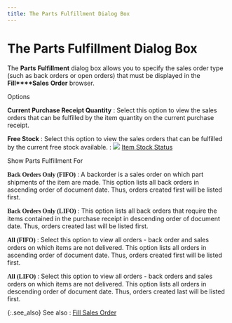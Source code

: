```yaml
---
title: The Parts Fulfillment Dialog Box
---
```


# The Parts Fulfillment Dialog Box


The **Parts** **Fulfillment**  dialog box allows you to specify the sales order type (such as back orders  or open orders) that must be displayed in the **Fill****Sales** **Order**  browser.


Options


**Current Purchase Receipt Quantity**
: Select this option to view the sales orders that  can be fulfilled by the item quantity on the current purchase receipt.


**Free Stock**
: Select this option to view the sales orders that  can be fulfilled by the current free stock available.
: ![]({{site.pp_baseurl}}/img/lens.gif) [Item  Stock Status]({{site.mi_chm}}/the-items-browser/information-available/item_stock_status_item_browser_option.html)


Show Parts Fulfillment For


**<font face="Verdana" class="hcp2">Back Orders Only (FIFO)</font>**
: A backorder is a sales order on which part shipments  of the item are made. This option lists all back orders in ascending order  of document date. Thus, orders created first will be listed first.


**<font face="Verdana" class="hcp2">Back Orders Only (LIFO)</font>**
: This option lists all back orders that require the  items contained in the purchase receipt in descending order of document  date. Thus, orders created last will be listed first.


**<font face="Verdana" class="hcp2">All (FIFO)</font>**
: Select this option to view all orders - back order  and sales orders on which items are not delivered. This option lists all  orders in ascending order of document date. Thus, orders created first  will be listed first.


**<font face="Verdana" class="hcp2">All (LIFO)</font>**
: Select this option to view all orders - back orders  and sales orders on which items are not delivered. This option lists all  orders in descending order of document date. Thus, orders created last  will be listed first.


{:.see_also}
See also
: [Fill Sales Order]({{site.pp_baseurl}}/purc-proc/prs/fill-sales-order/fill_sales_order.html)
